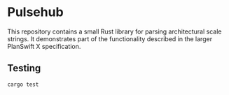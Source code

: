 # Pulsehub

This repository contains a small Rust library for parsing architectural scale strings. It demonstrates part of the functionality described in the larger PlanSwift X specification.

## Testing

```
cargo test
```
